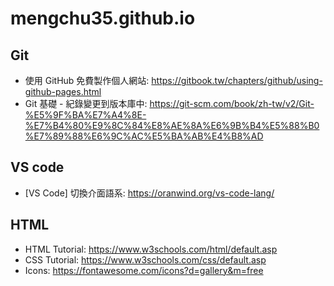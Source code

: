# mengchu35.github.io

## Git ##
* 使用 GitHub 免費製作個人網站: https://gitbook.tw/chapters/github/using-github-pages.html
* Git 基礎 - 紀錄變更到版本庫中: https://git-scm.com/book/zh-tw/v2/Git-%E5%9F%BA%E7%A4%8E-%E7%B4%80%E9%8C%84%E8%AE%8A%E6%9B%B4%E5%88%B0%E7%89%88%E6%9C%AC%E5%BA%AB%E4%B8%AD

## VS code ##
* [VS Code] 切換介面語系: https://oranwind.org/vs-code-lang/

## HTML ##
* HTML Tutorial: https://www.w3schools.com/html/default.asp
* CSS Tutorial: https://www.w3schools.com/css/default.asp
* Icons: https://fontawesome.com/icons?d=gallery&m=free